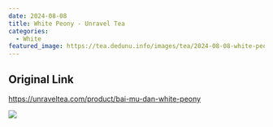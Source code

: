 ```yaml
---
date: 2024-08-08
title: White Peony - Unravel Tea
categories:
  - White
featured_image: https://tea.dedunu.info/images/tea/2024-08-08-white-peony-1.jpeg
---
```


## Original Link

<https://unraveltea.com/product/bai-mu-dan-white-peony>

![](https://tea.dedunu.info/images/tea/2024-08-08-white-peony-2.jpeg)

